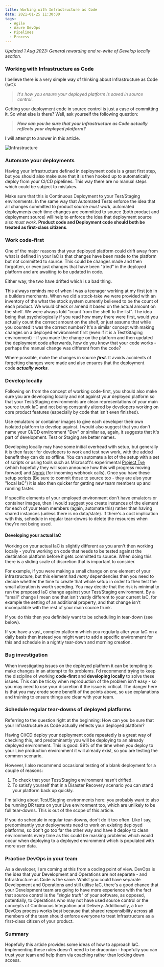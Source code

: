 ```yaml
---
title: Working with Infrastructure as Code
date: 2021-01-25 11:30:00
tags:
  - Agile
  - Azure DevOps
  - Pipelines
  - Process
---
```


_Updated 1 Aug 2023: General rewording and re-write of Develop locally section._

### Working with Infrastructure as Code

I believe there is a very simple way of thinking about Infrastructure as Code (IaC):

> _It's how you ensure your deployed platform is saved in source control_.

Getting your deployment code in source control is just a case of committing it. So what else is there? Well, ask yourself the following question:

> **_How can you be sure that your Infrastructure as Code actually reflects your deployed platform?_**

I will attempt to answer in this article.

![Infrastructure](colored-pencils.jpg "Source: https://pixabay.com/users/5598375-5598375/")

### Automate your deployments

Having your Infrastructure defined in deployment code is a great first step, but you should also make sure that it is then hooked up to automatically deploy from your CI/CD pipelines. This way there are no manual steps which could be subject to mistakes.

Make sure that this is Continuous Deployment to your Test/Staging environments. In the same way that Automated Tests enforce the idea that all changes committed to product source _must work_, automated deployments each time changes are committed to source (both product and deployment source) will help to enforce the idea that deployment source also _must work_. **Product code and Deployment code should both be treated as first-class citizens**.

### Work code-first

One of the major reasons that your deployed platform could drift away from what is defined in your IaC is that changes have been made to the platform but not committed to source. This could be changes made and then forgotten, or even just changes that have been "tried" in the deployed platform and are awaiting to be updated in code.

Either way, the two have drifted which is a bad thing.

This always reminds me of when I was a teenager working at my first job in a builders merchants. When we did a stock-take we were provided with an inventory of the what the stock system currently believed to be the count of each product. We would check or amend it based on the actual amount on the shelf. We were always told "count from the shelf to the list". The idea being that psychologically if you read how many there were first, would you actually count the correct amount on the shelf, or just assume that while you counted it was the correct number? It's a similar concept with making changes on a deployed environment first (even if it is a Test/Staging environment) - if you made the change on the platform and then updated the deployment code afterwards, how do you know that your code works - perhaps the manual change was different from the code?

Where possible, make the changes in source **_first_**. It avoids accidents of forgetting changes were made and also ensures that the deployment code **_actually works_**.

### Develop locally

Following on from the concept of working code-first, you should also make sure you are developing locally and not against your deployed platform so that your Test/Staging environments are clean representations of your main source trunk IaC and not being constantly altered by developers working on core product features (especially by code that isn't even finished).

Use emulators or container images to give each developer their own isolated platform to develop against. I would also suggest that you don't name your CI/CD environment "Dev" or similar as, again, it suggests that it's part of development. Test or Staging are better names.

Developing locally may have some initial overhead with setup, but generally it is then faster for developers to work and test new work, with the added benefit they can do so offline. You can automate a lot of the setup with a set of scripts or using tools such as Microsoft's experimental [Project Tye](https://devblogs.microsoft.com/dotnet/introducing-project-tye/) (which hopefully they will soon announce how this will progress moving forward) and [Ngrok](https://ngrok.com/) (for incoming webhook calls). Once you have these setup scripts (Be sure to commit those to source too - they are also your "local IaC") it is also then quicker for getting new team members up and running faster.

If specific elements of your employed environment don't have emulators or container images, then I would suggest you create instances of the element for each of your team members (again, automate this) rather than having shared instances (unless there is no data/state). If there's a cost implication with this, schedule in regular tear-downs to delete the resources when they're not being used.

#### Developing your actual IaC

Working on your actual IaC is slightly different as you aren't then working locally - you're working on code that needs to be tested against the destination platform before it gets committed to source. When doing this there is a sliding scale of discretion that is important to consider.

For example, if you were making a small change on one element of your infrastructure, but this element had _many_ dependencies then you need to decide whether the time to create that whole setup in order to then test the small alteration is worth spending. You may decide that the risk is minimal to run the proposed IaC change against your Test/Staging environment. By a "small" change I mean one that isn't vastly different to your current IaC, for example the setting of an additional property, and that change isn't incompatible with the rest of your main source trunk.

If you do this then you definitely want to be scheduling in tear-down (see below).

If you have a vast, complex platform which you regularly alter your IaC on a daily basis then instead you might want to add a specific environment for this and schedule in a nightly tear-down and morning creation.

### Bug investigation

When investigating issues on the deployed platform it can be tempting to make changes in an attempt to fix problems. I'd recommend trying to keep the discipline of working **code-first** and **developing locally** to solve these issues. This can be tricky when reproduction of the problem isn't easy - so you may need to use your discretion if the issue is critical. The danger here is that you may erode some benefit of the points above, so use explanations and training to ensure things are clear with your team.

### Schedule regular tear-downs of deployed platforms

Referring to the question right at the beginning: How can you be sure that your Infrastructure as Code actually reflects your deployed platform?

Having CI/CD deploy your deployment code repeatedly is a great way of checking this, and predominantly you will be deploying to an already deployed environment. This is good. 99% of the time when you deploy to your Live production environment it will already exist, so you are testing the common scenario.

However, I also recommend occasional testing of a blank deployment for a couple of reasons:

1.  To check that your Test/Staging environment hasn't drifted.
2.  To satisfy yourself that in a Disaster Recovery scenario you can stand your platform back up quickly.

I'm talking about Test/Staging environments here: you probably want to also be running DR tests on your Live environment too, which are unlikely to be full tear-downs. This is out of the scope of this article.

If you do schedule in regular tear-downs, don't do it too often. Like I say, predominantly your deployments need to work on existing deployed platforms, so don't go too far the other way and have it deploy to clean environments every time as this could be masking problems which would occur when deploying to a deployed environment which is populated with more user data.

### Practice DevOps in your team

As a developer, I am coming at this from a coding point of view. DevOps is the idea that your Development and Operations are not separate - and Infrastructure as Code is the same. Whilst you could have separate Development and Operations and still utilise IaC, there's a good chance that your Development team are going to have more experience with the fact that source control is the *"single truth"* of your software, as opposed, potentially, to Operations who may not have used source control or the concepts of Continuous Integration and Delivery. Additionally, a true DevOps process works best because that shared responsibility across all members of the team should enforce everyone to treat Infrastructure as a first-class citizen of your product.

### Summary

Hopefully this article provides some ideas of how to approach IaC. Implementing these rules doesn't need to be draconian - hopefully you can trust your team and help them via coaching rather than locking down access.
